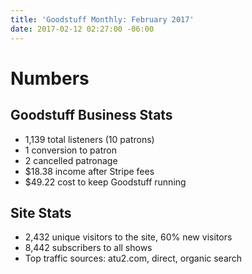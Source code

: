 ```yaml
---
title: 'Goodstuff Monthly: February 2017'
date: 2017-02-12 02:27:00 -06:00
---
```


# Numbers

## Goodstuff Business Stats

* 1,139 total listeners (10 patrons)
* 1 conversion to patron
* 2 cancelled patronage
* $18.38 income after Stripe fees
* $49.22 cost to keep Goodstuff running

## Site Stats

* 2,432 unique visitors to the site, 60% new visitors
* 8,442 subscribers to all shows
* Top traffic sources: atu2.com, direct, organic search